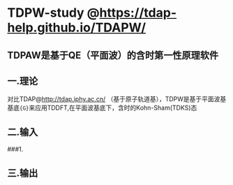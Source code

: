 # TDPW-study @https://tdap-help.github.io/TDAPW/
## TDPAW是基于QE（平面波）的含时第一性原理软件
## 一.理论
   对比TDAP@http://tdap.iphy.ac.cn/  （基于原子轨道基），TDPW是基于平面波基基底`{G}`来应用TDDFT,在平面波基底下，含时的Kohn-Sham(TDKS)态
## 二.输入
###1.
## 三.输出
